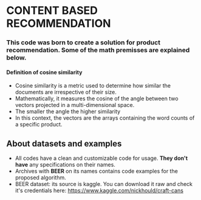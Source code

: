 # CONTENT BASED RECOMMENDATION

### This code was born to create a solution for product recommendation. Some of the math premisses are explained below.

#### Definition of cosine similarity
* Cosine similarity is a metric used to determine how similar the documents are irrespective of their size. 
* Mathematically, it measures the cosine of the angle between two vectors projected in a multi-dimensional space.
* The smaller the angle the higher similarity
* In this context, the vectors are the arrays containing the word counts of a specific product.




## About datasets and examples
* All codes have a clean and customizable code for usage. __They don't have__ any specifications on their names.
* Archives with __BEER__ on its names contains code examples for the proposed algorithm.
* BEER dataset: its source is kaggle. You can download it raw and check it's credentials here: https://www.kaggle.com/nickhould/craft-cans
